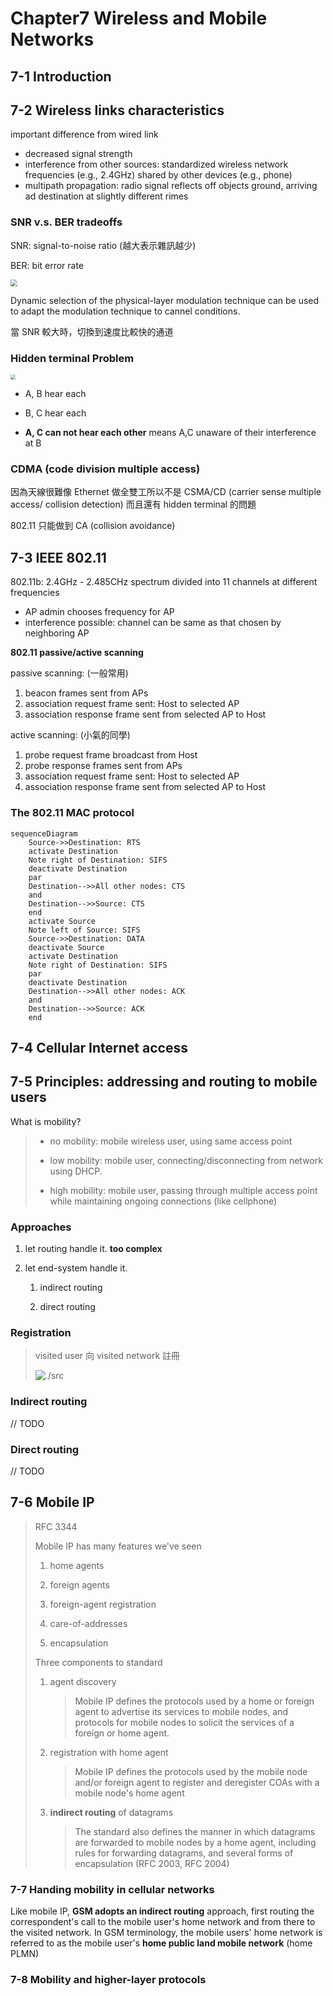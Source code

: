 # Chapter7 Wireless and Mobile Networks

## 7-1 Introduction

## 7-2 Wireless links characteristics

important difference from wired link

+ decreased signal strength
+ interference from other sources: standardized wireless network frequencies (e.g., 2.4GHz) shared by other devices (e.g., phone)
+ multipath propagation: radio signal reflects off objects ground, arriving ad destination at slightly different rimes

### SNR v.s. BER tradeoffs

SNR: signal-to-noise ratio (越大表示雜訊越少)

BER: bit error rate

<img src="./src/7-2.png" style="zoom:70%;" />

Dynamic selection of the physical-layer modulation technique can be used to adapt the modulation technique to cannel conditions.

當 SNR 較大時，切換到速度比較快的通道

### Hidden terminal Problem

<img src="./src/7-3.png" style="zoom:50%;" />

+ A, B hear each

+ B, C hear each

+ **A, C can not hear each other** means A,C unaware of their interference at B

### CDMA (code division multiple access)

因為天線很難像 Ethernet 做全雙工所以不是 CSMA/CD (carrier sense multiple access/ collision detection) 而且還有 hidden terminal 的問題

802.11 只能做到 CA (collision avoidance)

## 7-3 IEEE 802.11

802.11b: 2.4GHz - 2.485CHz spectrum divided into 11 channels at different frequencies

+ AP admin chooses frequency for AP
+ interference possible: channel can be same as that chosen by neighboring AP

**802.11 passive/active scanning**

passive scanning: (一般常用)

1. beacon frames sent from APs
2. association request frame sent: Host to selected AP
3. association response frame sent from selected AP to Host

active scanning: (小氣的同學)

1. probe request frame broadcast from Host
2. probe response frames sent from APs
3. association request frame sent: Host to selected AP
4. association response frame sent from selected AP to Host

### The 802.11 MAC protocol

```mermaid
sequenceDiagram
    Source->>Destination: RTS
    activate Destination
    Note right of Destination: SIFS
    deactivate Destination
    par
    Destination-->>All other nodes: CTS
    and
    Destination-->>Source: CTS
    end
    activate Source
    Note left of Source: SIFS
    Source->>Destination: DATA
    deactivate Source
    activate Destination
    Note right of Destination: SIFS
    par
    deactivate Destination
    Destination-->>All other nodes: ACK
    and
    Destination-->>Source: ACK
    end

```

## 7-4 Cellular Internet access

## 7-5 Principles: addressing and routing to mobile users

What is mobility?

> + no mobility: mobile wireless user, using same access point
> 
> + low mobility: mobile user, connecting/disconnecting from network using DHCP.
> 
> + high mobility: mobile user, passing through multiple access point while maintaining ongoing connections (like cellphone)

### Approaches

1. let routing handle it. **too complex**

2. let end-system handle it.
   
   1. indirect routing
   
   2. direct routing

### Registration

> visited user 向 visited network 註冊
> 
> ![./src](./src/7-1.png)

### Indirect routing

// TODO

### Direct routing

// TODO

## 7-6 Mobile IP

> RFC 3344
>
> Mobile IP has many features we've seen
>
> 1. home agents
>
> 2. foreign agents
>
> 3. foreign-agent registration
>
> 4. care-of-addresses
>
> 5. encapsulation
>
> Three components to standard
>
> 1. agent discovery
>
>    > Mobile IP defines the protocols used by a home or foreign agent to advertise its services to mobile nodes, and protocols for mobile nodes to solicit the services of a foreign or home agent.
>
> 2. registration with home agent
>
>    > Mobile IP defines the protocols used by the mobile node and/or foreign agent to register and deregister COAs with a mobile node's home agent
>
> 3. **indirect routing** of datagrams
>
>    > The standard also defines the manner in which datagrams are forwarded to mobile nodes by a home agent, including rules for forwarding datagrams, and several forms of encapsulation (RFC 2003, RFC 2004)

### 7-7 Handing mobility in cellular networks

Like mobile IP, **GSM adopts an indirect routing** approach, first routing the correspondent's call to the mobile user's home network and from there to the visited network. In GSM terminology, the mobile users' home network is referred to as the mobile user's **home public land mobile network** (home PLMN)

### 7-8 Mobility and higher-layer protocols
